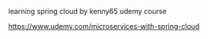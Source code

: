 learning spring cloud by kenny65 udemy course


https://www.udemy.com/microservices-with-spring-cloud
